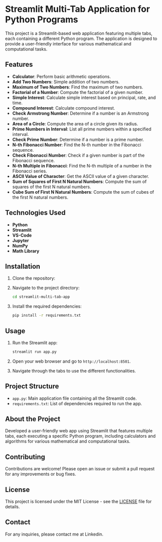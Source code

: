 # Streamlit Multi-Tab Application for Python Programs

This project is a Streamlit-based web application featuring multiple tabs, each containing a different Python program. The application is designed to provide a user-friendly interface for various mathematical and computational tasks.

## Features

- **Calculator**: Perform basic arithmetic operations.
- **Add Two Numbers**: Simple addition of two numbers.
- **Maximum of Two Numbers**: Find the maximum of two numbers.
- **Factorial of a Number**: Compute the factorial of a given number.
- **Simple Interest**: Calculate simple interest based on principal, rate, and time.
- **Compound Interest**: Calculate compound interest.
- **Check Armstrong Number**: Determine if a number is an Armstrong number.
- **Area of a Circle**: Compute the area of a circle given its radius.
- **Prime Numbers in Interval**: List all prime numbers within a specified interval.
- **Check Prime Number**: Determine if a number is a prime number.
- **N-th Fibonacci Number**: Find the N-th number in the Fibonacci sequence.
- **Check Fibonacci Number**: Check if a given number is part of the Fibonacci sequence.
- **N-th Multiple in Fibonacci**: Find the N-th multiple of a number in the Fibonacci series.
- **ASCII Value of Character**: Get the ASCII value of a given character.
- **Sum of Squares of First N Natural Numbers**: Compute the sum of squares of the first N natural numbers.
- **Cube Sum of First N Natural Numbers**: Compute the sum of cubes of the first N natural numbers.

## Technologies Used

- **Python**
- **Streamlit**
- **VS-Code**
- **Jupyter**
- **NumPy**
- **Math Library**

## Installation

1. Clone the repository:
        

2. Navigate to the project directory:
    ```bash
    cd streamlit-multi-tab-app
    ```

3. Install the required dependencies:
    ```bash
    pip install -r requirements.txt
    ```

## Usage

1. Run the Streamlit app:
    ```bash
    streamlit run app.py
    ```

2. Open your web browser and go to `http://localhost:8501`.

3. Navigate through the tabs to use the different functionalities.

## Project Structure

- `app.py`: Main application file containing all the Streamlit code.
- `requirements.txt`: List of dependencies required to run the app.

## About the Project

Developed a user-friendly web app using Streamlit that features multiple tabs, each executing a specific Python program, including calculators and algorithms for various mathematical and computational tasks.

## Contributing

Contributions are welcome! Please open an issue or submit a pull request for any improvements or bug fixes.

## License

This project is licensed under the MIT License - see the [LICENSE](LICENSE) file for details.

## Contact

For any inquiries, please contact me at Linkedin.

